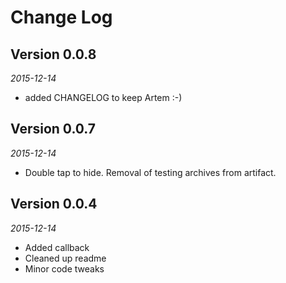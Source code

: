 Change Log
==========

## Version 0.0.8

_2015-12-14_

 *  added CHANGELOG to keep Artem :-)

## Version 0.0.7

_2015-12-14_

*  Double tap to hide.  Removal of testing archives from artifact.

## Version 0.0.4

_2015-12-14_
* Added callback
* Cleaned up readme
* Minor code tweaks
